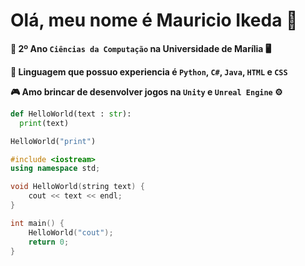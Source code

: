 # Olá, meu nome é Mauricio Ikeda 👋

**🔬 2º Ano `Ciências da Computação` na Universidade de Marília 🖥️**

**📖 Linguagem que possuo experiencia é `Python`, `C#`, `Java`, `HTML` e `CSS`**

**🎮 Amo brincar de desenvolver jogos na `Unity` e `Unreal Engine` ⚙️**

```python
def HelloWorld(text : str):
  print(text)

HelloWorld("print")
```

```c++
#include <iostream>
using namespace std;

void HelloWorld(string text) {
    cout << text << endl;
}

int main() {
    HelloWorld("cout");
    return 0;
}
```
